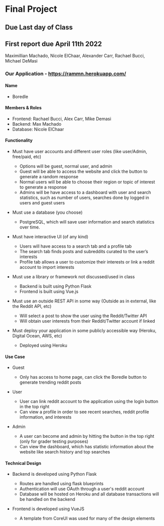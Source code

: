 # Final Project

## Due Last day of Class
## First report due April 11th 2022

Maximillian Machado, Nicole ElChaar, Alexander Carr, Rachael Bucci, Michael DeMasi

### Our Application - https://rammn.herokuapp.com/

#### Name

* Boredle

#### Members & Roles

* Frontend: Rachael Bucci, Alex Carr, Mike Demasi
* Backend: Max Machado
* Database: Nicole ElChaar

#### Functionality

* Must have user accounts and different user roles (like user/Admin, free/paid, etc)
    * Options will be guest, normal user, and admin
    * Guest will be able to access the website and click the button to generate a random response
    * Normal users will be able to choose their region or topic of interest to generate a response
    * Admins will be have access to a dashboard with user and search statistics, such as number of users, searches done by logged in users and guest users

* Must use a database (you choose)
    * PostgreSQL, which will save user information and search statistics over time.

* Must have interactive UI (of any kind)
    * Users will have access to a search tab and a profile tab
    * The search tab finds posts and subreddits curated to the user’s interests
    * Profile tab allows a user to customize their interests or link a reddit account to import interests

* Must use a library or framework not discussed/used in class
    * Backend is built using Python Flask
    * Frontend is built using Vue.js

* Must use an outside REST API in some way (Outside as in external, like the Reddit API, etc)
    * Will select a post to show the user using the Reddit/Twitter API
    * Will obtain user interests from their Reddit/Twitter account if linked

* Must deploy your application in some publicly accessible way (Heroku, Digital Ocean, AWS, etc)
    * Deployed using Heroku

#### Use Case

* Guest
    * Only has access to home page, can click the Boredle button to generate trending reddit posts

* User
    * User can link reddit account to the application using the login button in the top right
    * Can view a profile in order to see recent searches, reddit profile information, and interests

* Admin
    * A user can become and admin by hitting the button in the top right (only for grader testing purposes)
    * Can view the dashboard, which has statistic information about the website like search history and top searches

#### Technical Design

* Backend is developed using Python Flask
    * Routes are handled using flask blueprints
    * Authentication will use OAuth through a user's reddit account
    * Database will be hosted on Heroku and all database transactions will be handled on the backend

* Frontend is developed using VueJS
    * A template from CoreUI was used for many of the design elements
